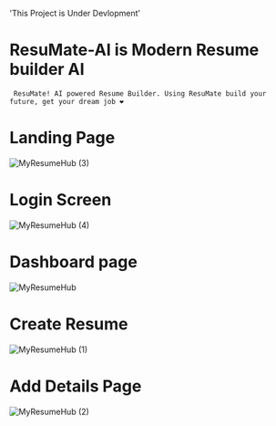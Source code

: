 'This Project is Under Devlopment'
# ResuMate-AI is Modern Resume builder AI
` ResuMate! AI powered Resume Builder. Using ResuMate build your future,
get your dream job ❤️`


# Landing Page
![MyResumeHub (3)](https://github.com/GameOfCode64/ResuMate/assets/131631135/22fd17c9-f342-42c4-88c7-511b06b42b5f)

# Login Screen
![MyResumeHub (4)](https://github.com/GameOfCode64/ResuMate/assets/131631135/1611f42a-8612-4a58-bd40-4c9f17c2e361)

# Dashboard page
![MyResumeHub](https://github.com/GameOfCode64/ResuMate/assets/131631135/96244f68-a703-464c-aac0-e50fe7b2581a)

# Create Resume
![MyResumeHub (1)](https://github.com/GameOfCode64/ResuMate/assets/131631135/49c94893-5ae3-4c42-92f5-c4f15a4eaf72)

# Add Details Page
![MyResumeHub (2)](https://github.com/GameOfCode64/ResuMate/assets/131631135/d8df8cc6-f64e-4a4b-91b5-a02df2c5b755)
